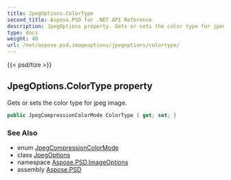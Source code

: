 ```yaml
---
title: JpegOptions.ColorType
second_title: Aspose.PSD for .NET API Reference
description: JpegOptions property. Gets or sets the color type for jpeg image
type: docs
weight: 40
url: /net/aspose.psd.imageoptions/jpegoptions/colortype/
---
```

{{< psd/tize >}}
## JpegOptions.ColorType property

Gets or sets the color type for jpeg image.

```csharp
public JpegCompressionColorMode ColorType { get; set; }
```

### See Also

* enum [JpegCompressionColorMode](../../../aspose.psd.fileformats.jpeg/jpegcompressioncolormode/)
* class [JpegOptions](../)
* namespace [Aspose.PSD.ImageOptions](../../jpegoptions/)
* assembly [Aspose.PSD](../../../)



